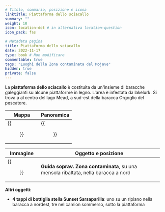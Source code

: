 ```yaml
---
# Titolo, sommario, posizione e icona
linktitle: Piattaforma dello sciacallo
summary: ""
weight: 10
icon: location-dot # in alternativa location-question
icon_pack: fas

# Metadata pagina
title: Piattaforma dello sciacallo
date: 2022-11-17
type: book # Non modificare
commentable: true
tags: "Luoghi della Zona contaminata del Mojave"
hidden: true
private: false
---
```


<div class="fnv">

La **piattaforma dello sciacallo** è costituita da un'insieme di baracche galeggianti su alcune piattaforme in legno. L'area è infestata da lakelurk. Si trova a al centro del lago Mead, a sud-est della baracca Orgoglio del pescatore.

| Mappa | Panoramica |
| ----- | ---------- |
| {{<figure src="fnv/Scavenger_Platform_loc.webp">}}      |  {{<figure src="fnv/Scavenger_Platform.webp">}}          | 

| Immagine | Oggetto e posizione |
| -------- | ------------------- |
|  {{<figure src="fnv/WSGscavenger.webp">}}        |  **Guida soprav. Zona contaminata**, su una mensola ribaltata, nella baracca a nord                   |

**Altri oggetti**:
- **4 tappi di bottiglia stella Sunset Sarsaparilla**: uno su un ripiano nella baracca a nordest, tre nel camion sommerso, sotto la piattaforma

</div>


